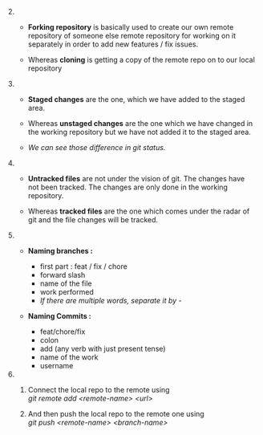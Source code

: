 <!-- Write your notes here -->

2. 
    * <b>Forking repository</b> is basically used to create our own remote repository of someone else remote repository for working on it separately in order to add new features / fix issues.

    * Whereas <b>cloning</b> is getting a copy of the remote repo on to our local repository

5.  
    * <b>Staged changes</b> are the one, which we have added to the staged area.

    * Whereas <b>unstaged changes</b> are the one which we have changed in the working repository but we have not added it to the staged area.

    * <i>We can see those difference in git status.</i>

6. 
    * <b>Untracked files</b> are not under the vision of git. The changes have not been tracked. The changes are only done in the working repository.

    * Whereas <b>tracked files</b> are the one which comes under the radar of git and the file changes will be tracked.

9. 
    * <b>Naming branches :</b>   
        * first part : feat / fix / chore  
        * forward slash  
        * name of the file  
        * work performed  
        * <i>If there are multiple words, separate it by - </i> 

    * <b>Naming Commits :</b>  
        * feat/chore/fix  
        * colon  
        * add (any verb with just present tense)  
        * name of the work   
        * username  

14. 
    1. Connect the local repo to the remote using  
    <i>git remote add <_remote-name_> <_url_> </i>

    2. And then push the local repo to the remote one using  
<i>git push <_remote-name_> <_branch-name_>  </i>




